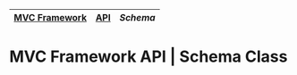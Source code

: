 | [MVC Framework](../../../README.md) | [API](../index.md) | *Schema* |
| :-- | :-- | :-- |
# MVC Framework API \| Schema Class
